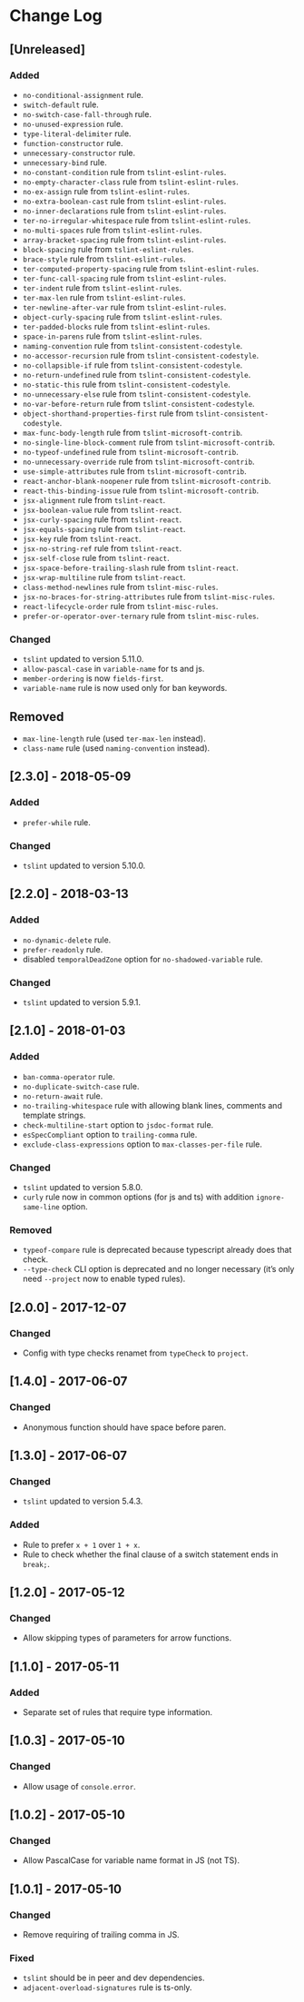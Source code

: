 # Change Log

## [Unreleased]

### Added

- `no-conditional-assignment` rule.
- `switch-default` rule.
- `no-switch-case-fall-through` rule.
- `no-unused-expression` rule.
- `type-literal-delimiter` rule.
- `function-constructor` rule.
- `unnecessary-constructor` rule.
- `unnecessary-bind` rule.
- `no-constant-condition` rule from `tslint-eslint-rules`.
- `no-empty-character-class` rule from `tslint-eslint-rules`.
- `no-ex-assign` rule from `tslint-eslint-rules`.
- `no-extra-boolean-cast` rule from `tslint-eslint-rules`.
- `no-inner-declarations` rule from `tslint-eslint-rules`.
- `ter-no-irregular-whitespace` rule from `tslint-eslint-rules`.
- `no-multi-spaces` rule from `tslint-eslint-rules`.
- `array-bracket-spacing` rule from `tslint-eslint-rules`.
- `block-spacing` rule from `tslint-eslint-rules`.
- `brace-style` rule from `tslint-eslint-rules`.
- `ter-computed-property-spacing` rule from `tslint-eslint-rules`.
- `ter-func-call-spacing` rule from `tslint-eslint-rules`.
- `ter-indent` rule from `tslint-eslint-rules`.
- `ter-max-len` rule from `tslint-eslint-rules`.
- `ter-newline-after-var` rule from `tslint-eslint-rules`.
- `object-curly-spacing` rule from `tslint-eslint-rules`.
- `ter-padded-blocks` rule from `tslint-eslint-rules`.
- `space-in-parens` rule from `tslint-eslint-rules`.
- `naming-convention` rule from `tslint-consistent-codestyle`.
- `no-accessor-recursion` rule from `tslint-consistent-codestyle`.
- `no-collapsible-if` rule from `tslint-consistent-codestyle`.
- `no-return-undefined` rule from `tslint-consistent-codestyle`.
- `no-static-this` rule from `tslint-consistent-codestyle`.
- `no-unnecessary-else` rule from `tslint-consistent-codestyle`.
- `no-var-before-return` rule from `tslint-consistent-codestyle`.
- `object-shorthand-properties-first` rule from `tslint-consistent-codestyle`.
- `max-func-body-length` rule from `tslint-microsoft-contrib`.
- `no-single-line-block-comment` rule from `tslint-microsoft-contrib`.
- `no-typeof-undefined` rule from `tslint-microsoft-contrib`.
- `no-unnecessary-override` rule from `tslint-microsoft-contrib`.
- `use-simple-attributes` rule from `tslint-microsoft-contrib`.
- `react-anchor-blank-noopener` rule from `tslint-microsoft-contrib`.
- `react-this-binding-issue` rule from `tslint-microsoft-contrib`.
- `jsx-alignment` rule from `tslint-react`.
- `jsx-boolean-value` rule from `tslint-react`.
- `jsx-curly-spacing` rule from `tslint-react`.
- `jsx-equals-spacing` rule from `tslint-react`.
- `jsx-key` rule from `tslint-react`.
- `jsx-no-string-ref` rule from `tslint-react`.
- `jsx-self-close` rule from `tslint-react`.
- `jsx-space-before-trailing-slash` rule from `tslint-react`.
- `jsx-wrap-multiline` rule from `tslint-react`.
- `class-method-newlines` rule from `tslint-misc-rules`.
- `jsx-no-braces-for-string-attributes` rule from `tslint-misc-rules`.
- `react-lifecycle-order` rule from `tslint-misc-rules`.
- `prefer-or-operator-over-ternary` rule from `tslint-misc-rules`.

### Changed

- `tslint` updated to version 5.11.0.
- `allow-pascal-case` in `variable-name` for ts and js.
- `member-ordering` is now `fields-first`.
- `variable-name` rule is now used only for ban keywords.

## Removed

- `max-line-length` rule (used `ter-max-len` instead).
- `class-name` rule (used `naming-convention` instead).

## [2.3.0] - 2018-05-09

### Added

- `prefer-while` rule.

### Changed

- `tslint` updated to version 5.10.0.

## [2.2.0] - 2018-03-13

### Added

- `no-dynamic-delete` rule.
- `prefer-readonly` rule.
- disabled `temporalDeadZone` option for `no-shadowed-variable` rule.

### Changed

- `tslint` updated to version 5.9.1.

## [2.1.0] - 2018-01-03

### Added

- `ban-comma-operator` rule.
- `no-duplicate-switch-case` rule.
- `no-return-await` rule.
- `no-trailing-whitespace` rule with allowing blank lines, comments and template strings.
- `check-multiline-start` option to `jsdoc-format` rule.
- `esSpecCompliant` option to `trailing-comma` rule.
- `exclude-class-expressions` option to `max-classes-per-file` rule.

### Changed

- `tslint` updated to version 5.8.0.
- `curly` rule now in common options (for js and ts) with addition `ignore-same-line` option.

### Removed

- `typeof-compare` rule is deprecated because typescript already does that check.
- `--type-check` CLI option is deprecated and no longer necessary (it’s only need `--project` now to enable typed rules).

## [2.0.0] - 2017-12-07

### Changed

- Config with type checks renamet from `typeCheck` to `project`.

## [1.4.0] - 2017-06-07

### Changed

- Anonymous function should have space before paren.

## [1.3.0] - 2017-06-07

### Changed

- `tslint` updated to version 5.4.3.

### Added

- Rule to prefer `x + 1` over `1 + x`.
- Rule to check whether the final clause of a switch statement ends in `break;`.

## [1.2.0] - 2017-05-12

### Changed

- Allow skipping types of parameters for arrow functions.

## [1.1.0] - 2017-05-11

### Added

- Separate set of rules that require type information.

## [1.0.3] - 2017-05-10

### Changed

- Allow usage of `console.error`.

## [1.0.2] - 2017-05-10

### Changed

- Allow PascalCase for variable name format in JS (not TS).

## [1.0.1] - 2017-05-10

### Changed

- Remove requiring of trailing comma in JS.

### Fixed

- `tslint` should be in peer and dev dependencies.
- `adjacent-overload-signatures` rule is ts-only.
